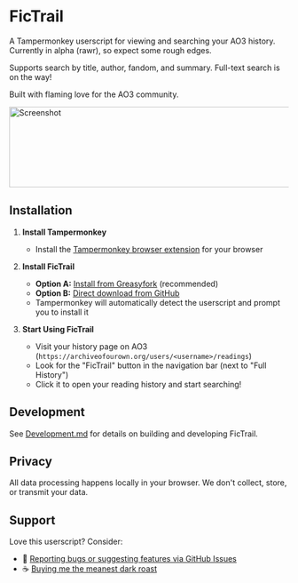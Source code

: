 # FicTrail

A Tampermonkey userscript for viewing and searching your AO3 history. Currently in alpha (rawr), so expect some rough edges.

Supports search by title, author, fandom, and summary. Full-text search is on the way!

Built with flaming love for the AO3 community.

<img width="1032" height="145" alt="Screenshot" src="https://github.com/user-attachments/assets/6b3a5ef0-1b30-4970-a8e5-bf021e9abdd7" />

## Installation

1. **Install Tampermonkey**
   - Install the [Tampermonkey browser extension](https://www.tampermonkey.net/) for your browser

2. **Install FicTrail**
   - **Option A:** [Install from Greasyfork](https://greasyfork.org/en/scripts/549726-fictrail-ao3-history-viewer) (recommended)
   - **Option B:** [Direct download from GitHub](http://github.com/serpentineegg/fictrail/releases/latest/download/fictrail.user.js)
   - Tampermonkey will automatically detect the userscript and prompt you to install it

3. **Start Using FicTrail**
   - Visit your history page on AO3 (`https://archiveofourown.org/users/<username>/readings`)
   - Look for the "FicTrail" button in the navigation bar (next to "Full History")
   - Click it to open your reading history and start searching!

## Development

See [Development.md](Development.md) for details on building and developing FicTrail.

## Privacy

All data processing happens locally in your browser. We don't collect, store, or transmit your data.

## Support

Love this userscript? Consider:
- 🐛 [Reporting bugs or suggesting features via GitHub Issues](https://github.com/serpentineegg/fictrail/issues)
- ☕ [Buying me the meanest dark roast](https://ko-fi.com/serpentineegg)
